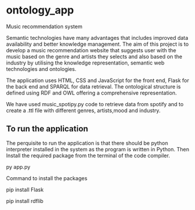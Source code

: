 # ontology_app
Music recommendation system

Semantic technologies have many advantages that includes improved data availability and better knowledge management. The aim of this project is to develop a music recommendation website that suggests user with the music based on the genre and artists they selects and also based on the industry by utilising the knowledge representation, semantic web technologies and ontologies.

The application uses HTML, CSS and JavaScript for the front end, Flask for the back end and SPARQL for data retrieval. The ontological structure is defined using RDF and OWL offering a comprehensive representation.

We have used music_spotipy.py code to retrieve data from spotify and to create a .ttl file with different genres, artists,mood and industry.

## To run the application 

The perquisite to run the application is that there should be python interpreter installed in the system as the program is written in Python. Then Install the required package from the terminal of the code compiler.

py app.py

Command to install the packages

pip install Flask

pip install rdflib
